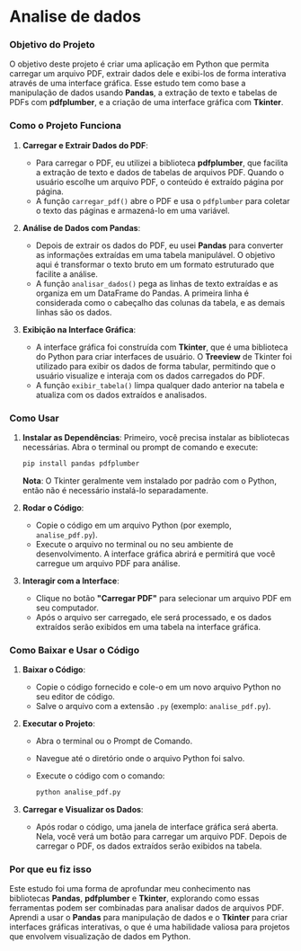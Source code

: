# Analise de dados



### **Objetivo do Projeto**
O objetivo deste projeto é criar uma aplicação em Python que permita carregar um arquivo PDF, extrair dados dele e exibi-los de forma interativa através de uma interface gráfica. Esse estudo tem como base a manipulação de dados usando **Pandas**, a extração de texto e tabelas de PDFs com **pdfplumber**, e a criação de uma interface gráfica com **Tkinter**.

### **Como o Projeto Funciona**

1. **Carregar e Extrair Dados do PDF**:
   - Para carregar o PDF, eu utilizei a biblioteca **pdfplumber**, que facilita a extração de texto e dados de tabelas de arquivos PDF. Quando o usuário escolhe um arquivo PDF, o conteúdo é extraído página por página.
   - A função `carregar_pdf()` abre o PDF e usa o `pdfplumber` para coletar o texto das páginas e armazená-lo em uma variável.

2. **Análise de Dados com Pandas**:
   - Depois de extrair os dados do PDF, eu usei **Pandas** para converter as informações extraídas em uma tabela manipulável. O objetivo aqui é transformar o texto bruto em um formato estruturado que facilite a análise.
   - A função `analisar_dados()` pega as linhas de texto extraídas e as organiza em um DataFrame do Pandas. A primeira linha é considerada como o cabeçalho das colunas da tabela, e as demais linhas são os dados.

3. **Exibição na Interface Gráfica**:
   - A interface gráfica foi construída com **Tkinter**, que é uma biblioteca do Python para criar interfaces de usuário. O **Treeview** de Tkinter foi utilizado para exibir os dados de forma tabular, permitindo que o usuário visualize e interaja com os dados carregados do PDF.
   - A função `exibir_tabela()` limpa qualquer dado anterior na tabela e atualiza com os dados extraídos e analisados.

### **Como Usar**

1. **Instalar as Dependências**:
   Primeiro, você precisa instalar as bibliotecas necessárias. Abra o terminal ou prompt de comando e execute:

   ```bash
   pip install pandas pdfplumber
   ```

   **Nota**: O Tkinter geralmente vem instalado por padrão com o Python, então não é necessário instalá-lo separadamente.

2. **Rodar o Código**:
   - Copie o código em um arquivo Python (por exemplo, `analise_pdf.py`).
   - Execute o arquivo no terminal ou no seu ambiente de desenvolvimento. A interface gráfica abrirá e permitirá que você carregue um arquivo PDF para análise.
   
3. **Interagir com a Interface**:
   - Clique no botão **"Carregar PDF"** para selecionar um arquivo PDF em seu computador.
   - Após o arquivo ser carregado, ele será processado, e os dados extraídos serão exibidos em uma tabela na interface gráfica.
   
### **Como Baixar e Usar o Código**

1. **Baixar o Código**:
   - Copie o código fornecido e cole-o em um novo arquivo Python no seu editor de código.
   - Salve o arquivo com a extensão `.py` (exemplo: `analise_pdf.py`).

2. **Executar o Projeto**:
   - Abra o terminal ou o Prompt de Comando.
   - Navegue até o diretório onde o arquivo Python foi salvo.
   - Execute o código com o comando:

     ```bash
     python analise_pdf.py
     ```

3. **Carregar e Visualizar os Dados**:
   - Após rodar o código, uma janela de interface gráfica será aberta. Nela, você verá um botão para carregar um arquivo PDF. Depois de carregar o PDF, os dados extraídos serão exibidos na tabela.

### **Por que eu fiz isso**

Este estudo foi uma forma de aprofundar meu conhecimento nas bibliotecas **Pandas**, **pdfplumber** e **Tkinter**, explorando como essas ferramentas podem ser combinadas para analisar dados de arquivos PDF. Aprendi a usar o **Pandas** para manipulação de dados e o **Tkinter** para criar interfaces gráficas interativas, o que é uma habilidade valiosa para projetos que envolvem visualização de dados em Python.

